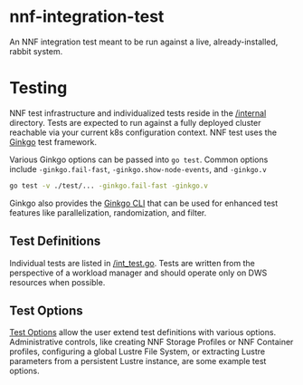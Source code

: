 # nnf-integration-test
An NNF integration test meant to be run against a live, already-installed, rabbit system.

# Testing

NNF test infrastructure and individualized tests reside in the [/internal](./internal/) directory. Tests are expected to run against a fully deployed cluster reachable via your current k8s configuration context. NNF test uses the [Ginkgo](https://onsi.github.io/ginkgo) test framework.

Various Ginkgo options can be passed into `go test`. Common options include `-ginkgo.fail-fast`,  `-ginkgo.show-node-events`,  and `-ginkgo.v`

```bash
go test -v ./test/... -ginkgo.fail-fast -ginkgo.v
```

Ginkgo also provides the [Ginkgo CLI](https://onsi.github.io/ginkgo/#ginkgo-cli-overview) that can be used for enhanced test features like parallelization, randomization, and filter.

## Test Definitions

Individual tests are listed in [/int_test.go](./int_test.go). Tests are written from the perspective of a workload manager and should operate only on DWS resources when possible.

## Test Options

[Test Options](./internal/options.go) allow the user extend test definitions with various options. Administrative controls, like creating NNF Storage Profiles or NNF Container profiles, configuring a global Lustre File System, or extracting Lustre parameters from a persistent Lustre instance, are some example test options.
